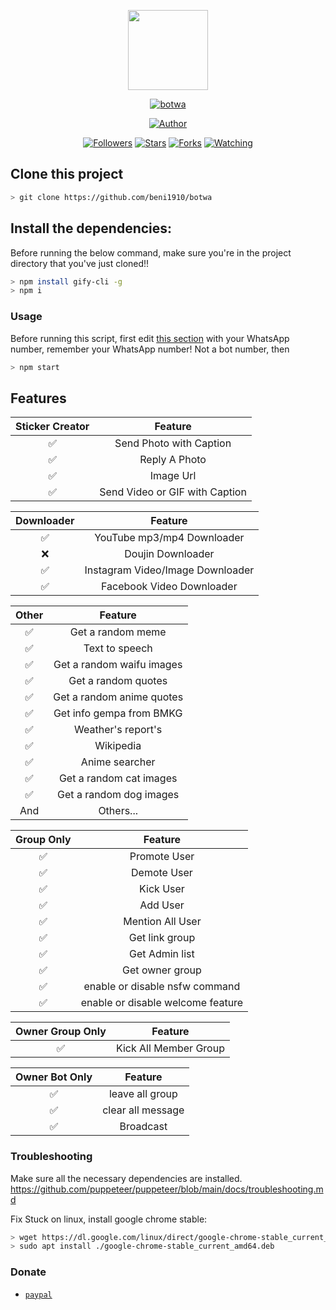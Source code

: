<p align="center">
<img src="https://raw.githubusercontent.com/beni1910/whatsapp-bot/master/media/img/Kaguya.png" width="128" height="128"/>
</p>
<p align="center">
<a href="#"><img title="botwa" src="https://img.shields.io/badge/Whatsapp Bot-green?colorA=%23ff0000&colorB=%23017e40&style=for-the-badge"></a>
</p>
<p align="center">
<a href="https://github.com/beni1910"><img title="Author" src="https://img.shields.io/badge/Author-benniismael-red.svg?style=for-the-badge&logo=github"></a>
</p>
<p align="center">
<a href="https://github.com/beni1910/followers"><img title="Followers" src="https://img.shields.io/github/followers/beni1910?color=blue&style=flat-square"></a>
<a href="https://github.com/beni1910/botwa/stargazers/"><img title="Stars" src="https://img.shields.io/github/stars/beni1910/whatsapp-bot?color=red&style=flat-square"></a>
<a href="https://github.com/beni1910/botwa/network/members"><img title="Forks" src="https://img.shields.io/github/forks/beni1910/whatsapp-bot?color=red&style=flat-square"></a>
<a href="https://github.com/beni1910/botwa/watchers"><img title="Watching" src="https://img.shields.io/github/watchers/beni1910/whatsapp-bot?label=Watchers&color=blue&style=flat-square"></a>
</p>

## Clone this project

```bash
> git clone https://github.com/beni1910/botwa
```

## Install the dependencies:
Before running the below command, make sure you're in the project directory that
you've just cloned!!

```bash
> npm install gify-cli -g
> npm i
```

### Usage
Before running this script, first edit [this section](https://github.com/beni1910/botwa/blob/master/msgHndlr.js#L67) with your WhatsApp number, remember your WhatsApp number!  Not a bot number, then
```bash
> npm start
```

## Features

| Sticker Creator |                Feature           |
| :-----------: | :--------------------------------: |
|       ✅       | Send Photo with Caption          |
|       ✅       | Reply A Photo                    |
|       ✅       | Image Url                        |
|       ✅       | Send Video or GIF with Caption   |


| Downloader |                     Feature                |
| :------------: | :---------------------------------------------: |
|       ✅        |   YouTube mp3/mp4 Downloader                    |
|       ❌        |   Doujin Downloader         |
|       ✅        |   Instagram Video/Image Downloader                  |
|       ✅        |   Facebook Video Downloader                  |


| Other  |                     Feature                     |
| :------------: | :---------------------------------------------: |
|       ✅        |   Get a random meme             |
|       ✅        |   Text to speech                |
|       ✅        |   Get a random waifu images     |
|       ✅        |   Get a random quotes           |
|       ✅        |   Get a random anime quotes     |
|       ✅        |   Get info gempa from BMKG      |
|       ✅        |   Weather's report's     |
|       ✅        |   Wikipedia                 |
|       ✅        |   Anime searcher    |
|       ✅        |   Get a random cat images       |
|       ✅        |   Get a random dog images       |
|      And        |   Others...                     |


| Group Only  |                     Feature                     |
| :------------: | :---------------------------------------------: |
|       ✅        |   Promote User                  |
|       ✅        |   Demote User                   |
|       ✅        |   Kick User                     |
|       ✅        |   Add User                      |
|       ✅        |   Mention All User              |
|       ✅        |   Get link group                |
|       ✅        |   Get Admin list                |
|       ✅        |   Get owner group               |
|       ✅        |   enable or disable nsfw command|
|       ✅        |   enable or disable welcome feature|


| Owner Group Only  |              Feature                |
| :------------: | :---------------------------------------------: |
|       ✅        |   Kick All Member Group                 |

| Owner Bot Only  |              Feature                |
| :------------: | :---------------------------------------------: |
|       ✅        |   leave all group                   |
|       ✅        |   clear all message                 |
|       ✅        |   Broadcast                      |


### Troubleshooting
Make sure all the necessary dependencies are installed.
https://github.com/puppeteer/puppeteer/blob/main/docs/troubleshooting.md

Fix Stuck on linux, install google chrome stable:
```bash
> wget https://dl.google.com/linux/direct/google-chrome-stable_current_amd64.deb
> sudo apt install ./google-chrome-stable_current_amd64.deb
```

### Donate
* [`paypal`](https://www.paypal.com/paypalme/BenniIsmael)
